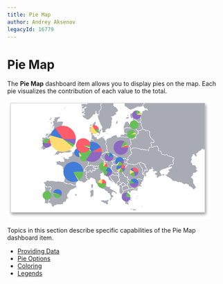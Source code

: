 ```yaml
---
title: Pie Map
author: Andrey Aksenov
legacyId: 16779
---
```

# Pie Map
The **Pie Map** dashboard item allows you to display pies on the map. Each pie visualizes the contribution of each value to the total.

![MapsOverview_PieMap](../../../../images/img23630.png)

Topics in this section describe specific capabilities of the Pie Map dashboard item.
* [Providing Data](pie-map/providing-data.md)
* [Pie Options](pie-map/pie-options.md)
* [Coloring](pie-map/coloring.md)
* [Legends](pie-map/legends.md)